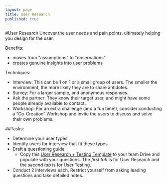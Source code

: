 ```yaml
---
layout: page
title: User Research
published: true
---
```


#User Research
Uncover the user needs and pain points, ultimately helping you design for the user.

Benefits:
  * moves from "assumptions" to "observations"
  * creates genuine insights into user problems

Techniques:
  * Interview: This can be 1 on 1 or a small group of users. The smaller the environment, the more likely they are to share antidotes.
  * Survey: For a larger sample, and anonymous responses.
  * Ask the partner: They know their target user, and might have some people already available to contact.
  * Workshop: For an extra challenge (and a fun time!), consider conducting a “Co-Creation” Workshop and invite the users to discuss and solve their own problems.

##Tasks:
  * Determine your user types
  * Identify users for interview that fit these types
  * Draft a questioning guide
    * Copy this [User Research + Testing Template](https://docs.google.com/spreadsheets/d/1gKQyrXQKgv_zLd7S20WOh8IB6I9i2WX_XkQ5Kq0MYDk/edit?usp=sharing) to your team Drive and populate with your questions. The *first tab* is for User Research and the *second tab* is for User Testing.
  * Conduct 2 interviews each. Restrict yourself from asking leading questions and take detailed notes.
